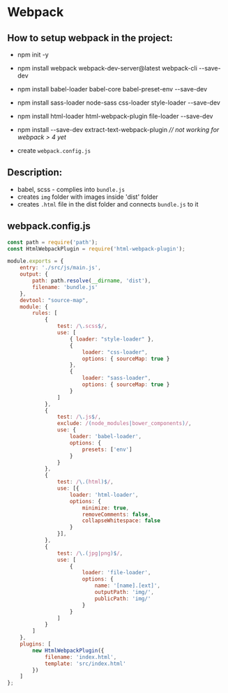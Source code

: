 # Webpack

## How to setup webpack in the project:
- npm init -y
- npm install webpack webpack-dev-server@latest webpack-cli --save-dev
- npm install babel-loader babel-core babel-preset-env --save-dev
- npm install sass-loader node-sass css-loader style-loader --save-dev

- npm install html-loader html-webpack-plugin file-loader --save-dev

- npm install --save-dev extract-text-webpack-plugin  *// not working for webpack > 4 yet*

- create `webpack.config.js`

## Description:
- babel, scss - complies into `bundle.js`
- creates `img` folder with images inside 'dist' folder
- creates `.html` file in the dist folder and connects `bundle.js` to it

## webpack.config.js
```js
const path = require('path');
const HtmlWebpackPlugin = require('html-webpack-plugin');

module.exports = {
    entry: './src/js/main.js',
    output: {
        path: path.resolve(__dirname, 'dist'),
        filename: 'bundle.js'
    },
    devtool: "source-map",
    module: {
        rules: [
            {
                test: /\.scss$/,
                use: [
                    { loader: "style-loader" },
                    {
                        loader: "css-loader",
                        options: { sourceMap: true }
                    },
                    {
                        loader: "sass-loader",
                        options: { sourceMap: true }
                    }
                ]
            },
            {
                test: /\.js$/,
                exclude: /(node_modules|bower_components)/,
                use: {
                    loader: 'babel-loader',
                    options: {
                        presets: ['env']
                    }
                }
            },
            {
                test: /\.(html)$/,
                use: [{
                    loader: 'html-loader',
                    options: {
                        minimize: true,
                        removeComments: false,
                        collapseWhitespace: false
                    }
                }],
            },
            {
                test: /\.(jpg|png)$/,
                use: [
                    {
                        loader: 'file-loader',
                        options: {
                            name: '[name].[ext]',
                            outputPath: 'img/',
                            publicPath: 'img/'
                        }
                    }
                ]
            }
        ]
    },
    plugins: [
        new HtmlWebpackPlugin({
            filename: 'index.html',
            template: 'src/index.html'
        })
    ]
};
```